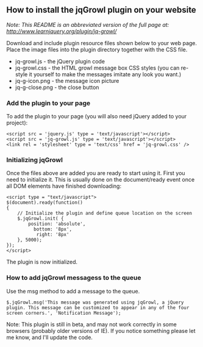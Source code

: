 ## How to install the jqGrowl plugin on your website

_Note: This README is an abbreviated version of the full page at: http://www.learnjquery.org/plugin/jq-growl/_

Download and include plugin resource files shown below to your web page. Place the image files into the plugin directory together with the CSS file.

* jq-growl.js - the jQuery plugin code
* jq-growl.css - the HTML growl message box CSS styles (you can re-style it yourself to make the messages imitate any look you want.)
* jq-g-icon.png - the message icon picture
* jq-g-close.png - the close button

### Add the plugin to your page

To add the plugin to your page (you will also need jQuery added to your project):

    <script src = 'jquery.js' type = 'text/javascript'></script>
    <script src = 'jq-growl.js' type = 'text/javascript'></script>
    <link rel = 'stylesheet' type = 'text/css' href = 'jq-growl.css' />

### Initializing jqGrowl

Once the files above are added you are ready to start using it. First you need to initialize it. This is usually done on the document/ready event once all DOM elements have finished downloading:

    <script type = "text/javascript">
    $(document).ready(function()
    {
        // Initialize the plugin and define queue location on the screen
        $.jqGrowl.init( {
            position: 'absolute',
              bottom: '8px',
               right: '8px'
        }, 5000);
    });
    </script>
    
The plugin is now initialized.

### How to add jqGrowl messagess to the queue

Use the msg method to add a message to the queue.

    $.jqGrowl.msg('This message was generated using jqGrowl, a jQuery plugin. This message can be customized to appear in any of the four screen corners.', 'Notification Message');

Note: This plugin is still in beta, and may not work correctly in some browsers (probably older versions of IE). If you notice something please let me know, and I'll update the code.

